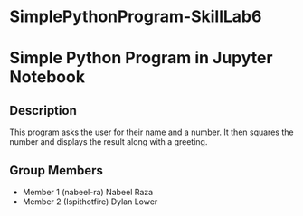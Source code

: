 # SimplePythonProgram-SkillLab6

# Simple Python Program in Jupyter Notebook

## Description
This program asks the user for their name and a number. It then squares the number and displays the result along with a greeting.

## Group Members
- Member 1 (nabeel-ra) Nabeel Raza
- Member 2 (Ispithotfire) Dylan Lower
